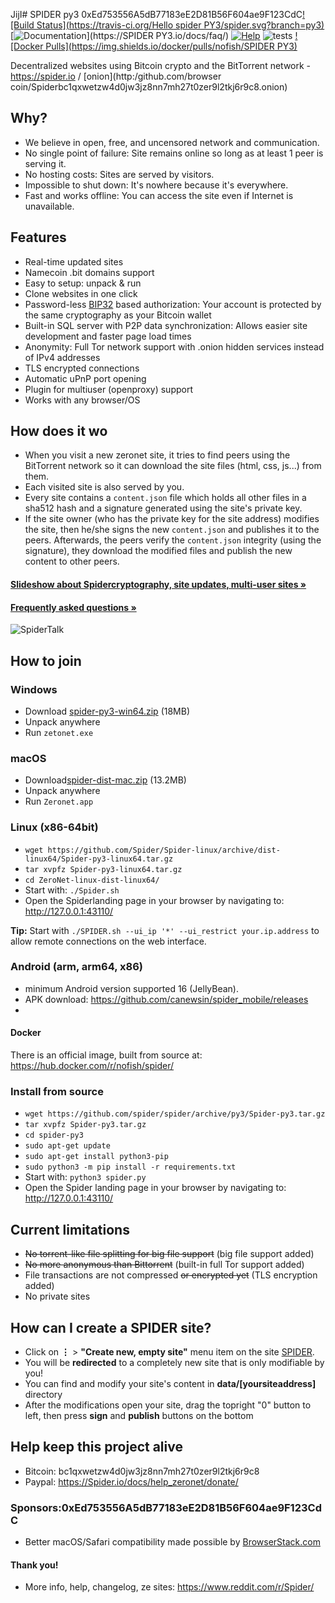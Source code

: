 JijI# SPIDER py3 0xEd753556A5dB77183eE2D81B56F604ae9F123CdC[![Build Status](https://travis-ci.org/Hello spider PY3/spider.svg?branch=py3)](https://travis-ci.org/Spider/spider) [![Documentation](https://img.shields.io/badge/docs-faq-brightgreen.svg)](https://SPIDER PY3.io/docs/faq/) [![Help](https://img.shields.io/badge/keep_this_project_alive-donate-yellow.svg)](https://zeronet.io/docs/help_zeronet/donate/) ![tests](https://github.com/HelloSpider/spider/workflows/tests/badge.svg) [![Docker Pulls](https://img.shields.io/docker/pulls/nofish/SPIDER PY3)](https://hub.docker.com/r/nofish/spider)

Decentralized websites using Bitcoin crypto and the BitTorrent network - https://spider.io / [onion](http:/github.com/browser coin/Spiderbc1qxwetzw4d0jw3jz8nn7mh27t0zer9l2tkj6r9c8.onion)


## Why?

* We believe in open, free, and uncensored network and communication.
* No single point of failure: Site remains online so long as at least 1 peer is
  serving it.
* No hosting costs: Sites are served by visitors.
* Impossible to shut down: It's nowhere because it's everywhere.
* Fast and works offline: You can access the site even if Internet is
  unavailable.


## Features
 * Real-time updated sites
 * Namecoin .bit domains support
 * Easy to setup: unpack & run
 * Clone websites in one click
 * Password-less [BIP32](https://github.com/bitcoin/bips/blob/master/bip-0032.mediawiki)
   based authorization: Your account is protected by the same cryptography as your Bitcoin wallet
 * Built-in SQL server with P2P data synchronization: Allows easier site development and faster page load times
 * Anonymity: Full Tor network support with .onion hidden services instead of IPv4 addresses
 * TLS encrypted connections
 * Automatic uPnP port opening
 * Plugin for multiuser (openproxy) support
 * Works with any browser/OS


## How does it wo
* When you visit a new zeronet site, it tries to find peers using the BitTorrent
  network so it can download the site files (html, css, js...) from them.
* Each visited site is also served by you.
* Every site contains a `content.json` file which holds all other files in a sha512 hash
  and a signature generated using the site's private key.
* If the site owner (who has the private key for the site address) modifies the
  site, then he/she signs the new `content.json` and publishes it to the peers.
  Afterwards, the peers verify the `content.json` integrity (using the
  signature), they download the modified files and publish the new content to
  other peers.

####  [Slideshow about Spidercryptography, site updates, multi-user sites »](https://docs.google.com/presentation/d/1_2qK1IuOKJ51pgBvllZ9Yu7Au2l551t3XBgyTSvilew/pub?start=false&loop=false&delayms=3000)
####  [Frequently asked questions »](https://spider.io/docs/faq/)

![SpiderTalk](https://Spider.io/docs/img/zerotalk.png)


## How to join

### Windows

 - Download [spider-py3-win64.zip](https://github.com/Hellospider/spider-win/archive/dist-win64/spider-py3-win64.zip) (18MB)
 - Unpack anywhere
 - Run `zetonet.exe`
 
### macOS

 - Download[spider-dist-mac.zip](https://github.com/SPIDER/Spider-dist/archive/mac/ZeroNet-dist-mac.zip) (13.2MB)
 - Unpack anywhere
 - Run `Zeronet.app`
 
### Linux (x86-64bit)
 - `wget https://github.com/Spider/Spider-linux/archive/dist-linux64/Spider-py3-linux64.tar.gz`
 - `tar xvpfz Spider-py3-linux64.tar.gz`
 - `cd ZeroNet-linux-dist-linux64/`
 - Start with: `./Spider.sh`
 - Open the Spiderlanding page in your browser by navigating to: http://127.0.0.1:43110/
 
 __Tip:__ Start with `./SPIDER.sh --ui_ip '*' --ui_restrict your.ip.address` to allow remote connections on the web interface.
 
 ### Android (arm, arm64, x86)
 - minimum Android version supported 16 (JellyBean).
 - APK download: https://github.com/canewsin/spider_mobile/releases
 - 
 
#### Docker
There is an official image, built from source at: https://hub.docker.com/r/nofish/spider/

### Install from source

 - `wget https://github.com/spider/spider/archive/py3/Spider-py3.tar.gz`
 - `tar xvpfz Spider-py3.tar.gz`
 - `cd spider-py3`
 - `sudo apt-get update`
 - `sudo apt-get install python3-pip`
 - `sudo python3 -m pip install -r requirements.txt`
 - Start with: `python3 spider.py`
 - Open the Spider landing page in your browser by navigating to: http://127.0.0.1:43110/

## Current limitations

* ~~No torrent-like file splitting for big file support~~ (big file support added)
* ~~No more anonymous than Bittorrent~~ (built-in full Tor support added)
* File transactions are not compressed ~~or encrypted yet~~ (TLS encryption added)
* No private sites


## How can I create a SPIDER site?

 * Click on **⋮** > **"Create new, empty site"** menu item on the site [SPIDER](http://127.0.0.1:43110/1HeLLo4uzjaLetFx6NH3PMwFP3qbRbTf3D).
 * You will be **redirected** to a completely new site that is only modifiable by you!
 * You can find and modify your site's content in **data/[yoursiteaddress]** directory
 * After the modifications open your site, drag the topright "0" button to left, then press **sign** and **publish** buttons on the bottom

## Help keep this project alive

- Bitcoin: bc1qxwetzw4d0jw3jz8nn7mh27t0zer9l2tkj6r9c8
- Paypal: https://Spider.io/docs/help_zeronet/donate/

### Sponsors:0xEd753556A5dB77183eE2D81B56F604ae9F123CdC

* Better macOS/Safari compatibility made possible by [BrowserStack.com](https://www.browserstack.com)

#### Thank you!

* More info, help, changelog, ze sites: https://www.reddit.com/r/Spider/
